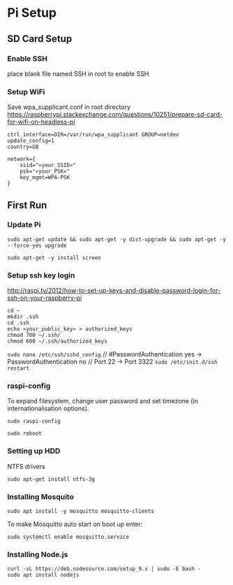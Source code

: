 # Pi Setup

## SD Card Setup 

### Enable SSH

place blank file named SSH in root to enable SSH

### Setup WiFi

Save wpa_supplicant.conf in root directory
https://raspberrypi.stackexchange.com/questions/10251/prepare-sd-card-for-wifi-on-headless-pi

```
ctrl_interface=DIR=/var/run/wpa_supplicant GROUP=netdev
update_config=1
country=GB

network={
    ssid="«your_SSID»"
    psk="«your_PSK»"
    key_mgmt=WPA-PSK
}
```
## First Run

### Update Pi

 ```
sudo apt-get update && sudo apt-get -y dist-upgrade && sudo apt-get -y --force-yes upgrade

sudo apt-get -y install screen
```


### Setup ssh key login

http://raspi.tv/2012/how-to-set-up-keys-and-disable-password-login-for-ssh-on-your-raspberry-pi

```
cd ~
mkdir .ssh
cd .ssh
echo «your_public_key» > authorized_keys
chmod 700 ~/.ssh/
chmod 600 ~/.ssh/authorized_keys
```
`sudo nano /etc/ssh/sshd_config` // #PasswordAuthentication yes -> PasswordAuthentication no
                                 // Port 22 -> Port 3322
`sudo /etc/init.d/ssh restart`


### raspi-config

To expand filesystem, change user password and set timezone (in internationalisation options).

`sudo raspi-config`

`sudo reboot`


### Setting up HDD


NTFS drivers
```
sudo apt-get install ntfs-3g
```

### Installing Mosquito
```
sudo apt install -y mosquitto mosquitto-clients
```
To make Mosquitto auto start on boot up enter:
```
sudo systemctl enable mosquitto.service
```

### Installing Node.js
```
curl -sL https://deb.nodesource.com/setup_9.x | sudo -E bash -
sudo apt install nodejs
```

